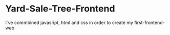 # Yard-Sale-Tree-Frontend
I´ve commbined javasript, html and css in order to create my first-frontend-web
